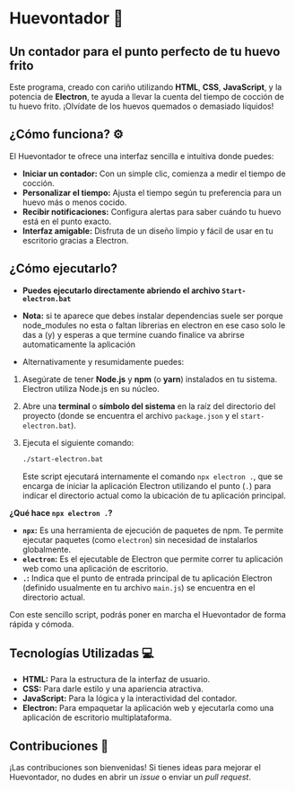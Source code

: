 # Huevontador 🍳

## Un contador para el punto perfecto de tu huevo frito

Este programa, creado con cariño utilizando **HTML**, **CSS**, **JavaScript**, y la potencia de **Electron**, te ayuda a llevar la cuenta del tiempo de cocción de tu huevo frito. ¡Olvídate de los huevos quemados o demasiado líquidos!

## ¿Cómo funciona? ⚙️

El Huevontador te ofrece una interfaz sencilla e intuitiva donde puedes:

* **Iniciar un contador:** Con un simple clic, comienza a medir el tiempo de cocción.
* **Personalizar el tiempo:** Ajusta el tiempo según tu preferencia para un huevo más o menos cocido.
* **Recibir notificaciones:** Configura alertas para saber cuándo tu huevo está en el punto exacto.
* **Interfaz amigable:** Disfruta de un diseño limpio y fácil de usar en tu escritorio gracias a Electron.

## **¿Cómo ejecutarlo?**

* **Puedes ejecutarlo directamente abriendo el archivo `Start-electron.bat`**

* **Nota:** si te aparece que debes instalar dependencias suele ser porque node_modules no esta o faltan librerias en electron en ese caso solo le das a (y) y esperas a que termine cuando finalice va abrirse automaticamente la aplicación

* Alternativamente y resumidamente puedes:

1.  Asegúrate de tener **Node.js** y **npm** (o **yarn**) instalados en tu sistema. Electron utiliza Node.js en su núcleo.   
2.  Abre una **terminal** o **símbolo del sistema** en la raíz del directorio del proyecto (donde se encuentra el archivo `package.json` y el `start-electron.bat`).
4.  Ejecuta el siguiente comando:

    ```bash
    ./start-electron.bat
    ```

    Este script ejecutará internamente el comando `npx electron .`, que se encarga de iniciar la aplicación Electron utilizando el punto (`.`) para indicar el directorio actual como la ubicación de tu aplicación principal.

**¿Qué hace `npx electron .`?**

* **`npx`:** Es una herramienta de ejecución de paquetes de npm. Te permite ejecutar paquetes (como `electron`) sin necesidad de instalarlos globalmente.
* **`electron`:** Es el ejecutable de Electron que permite correr tu aplicación web como una aplicación de escritorio.
* **`.`:** Indica que el punto de entrada principal de tu aplicación Electron (definido usualmente en tu archivo `main.js`) se encuentra en el directorio actual.

Con este sencillo script, podrás poner en marcha el Huevontador de forma rápida y cómoda.

## Tecnologías Utilizadas 💻

* **HTML:** Para la estructura de la interfaz de usuario.
* **CSS:** Para darle estilo y una apariencia atractiva.
* **JavaScript:** Para la lógica y la interactividad del contador.
* **Electron:** Para empaquetar la aplicación web y ejecutarla como una aplicación de escritorio multiplataforma.


## Contribuciones 🤝

¡Las contribuciones son bienvenidas! Si tienes ideas para mejorar el Huevontador, no dudes en abrir un *issue* o enviar un *pull request*.
